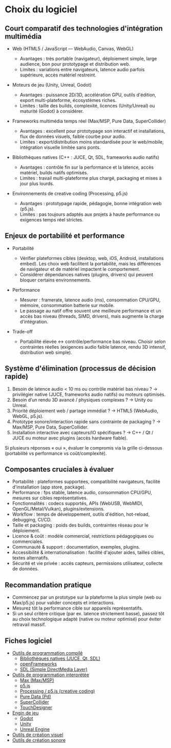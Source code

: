 # Choix du logiciel

## Court comparatif des technologies d'intégration multimédia

- Web (HTML5 / JavaScript — WebAudio, Canvas, WebGL)
  - Avantages : très portable (navigateur), déploiement simple, large audience, bon pour prototypage et distribution web.
  - Limites : variations entre navigateurs, latence audio parfois supérieure, accès matériel restreint.

- Moteurs de jeu (Unity, Unreal, Godot)
  - Avantages : puissance 2D/3D, accélération GPU, outils d'édition, export multi-plateforme, écosystèmes riches.
  - Limites : taille des builds, complexité, licences (Unity/Unreal) ou maturité (Godot) à considérer.

- Frameworks multimédia temps réel (Max/MSP, Pure Data, SuperCollider)
  - Avantages : excellent pour prototypage son interactif et installations, flux de données visuels, faible courbe pour audio.
  - Limites : export/distribution moins standardisée pour le web/mobile, intégration visuelle limitée sans ponts.

- Bibliothèques natives (C++ : JUCE, Qt, SDL, frameworks audio natifs)
  - Avantages : contrôle fin sur la performance et la latence, accès matériel, builds natifs optimisés.
  - Limites : travail multi-plateforme plus chargé, packaging et mises à jour plus lourds.

- Environnements de creative coding (Processing, p5.js)
  - Avantages : prototypage rapide, pédagogie, bonne intégration web (p5.js).
  - Limites : pas toujours adaptés aux projets à haute performance ou exigences temps réel strictes.


## Enjeux de portabilité et performance

- Portabilité
  - Vérifier plateformes cibles (desktop, web, iOS, Android, installations embed). Les choix web facilitent la portabilité, mais les différences de navigateur et de matériel impactent le comportement.
  - Considérer dépendances natives (plugins, drivers) qui peuvent bloquer certains environnements.

- Performance
  - Mesurer : framerate, latence audio (ms), consommation CPU/GPU, mémoire, consommation batterie sur mobile.
  - Le passage au natif offre souvent une meilleure performance et un accès bas niveau (threads, SIMD, drivers), mais augmente la charge d'intégration.

- Trade-off
  - Portabilité élevée ↔ contrôle/performance bas niveau. Choisir selon contraintes réelles (exigences audio faible latence, rendu 3D intensif, distribution web simple).


## Système d'élimination (processus de décision rapide)

1. Besoin de latence audio < 10 ms ou contrôle matériel bas niveau ? → privilégier native (JUCE, frameworks audio natifs) ou moteurs optimisés.
2. Besoin d’un rendu 3D avancé / physiques complexes ? → Unity ou Unreal.
3. Priorité déploiement web / partage immédiat ? → HTML5 (WebAudio, WebGL, p5.js).
4. Prototype sonore/interaction rapide sans contrainte de packaging ? → Max/MSP, Pure Data, SuperCollider.
5. Installation interactive avec capteurs/IO spécifiques ? → C++ / Qt / JUCE ou moteur avec plugins (accès hardware fiable).

Si plusieurs réponses « oui », évaluer le compromis via la grille ci-dessous (portabilité vs performance vs coût/complexité).


## Composantes cruciales à évaluer

- Portabilité : plateformes supportées, compatibilité navigateurs, facilité d'installation (app store, package). 
- Performance : fps stable, latence audio, consommation CPU/GPU, mesures sur cibles représentatives.
- Fonctionnalités : codecs supportés, APIs (WebUSB, WebMIDI, OpenGL/Metal/Vulkan), plugins/extensions.
- Workflow : temps de développement, outils d'édition, hot-reload, debugging, CI/CD.
- Taille et packaging : poids des builds, contraintes réseau pour le déploiement.
- Licence & coût : modèle commercial, restrictions pédagogiques ou commerciales.
- Communauté & support : documentation, exemples, plugins.
- Accessibilité & internationalisation : facilité d'ajouter aides, tailles cibles, textes alternatifs.
- Sécurité et vie privée : accès capteurs, permissions utilisateur, collecte de données.


## Recommandation pratique

- Commencez par un prototype sur la plateforme la plus simple (web ou Max/p5.js) pour valider concepts et interactions.
- Mesurez tôt la performance cible sur appareils représentatifs.
- Si un seul critère critique (par ex. latence strictement basse), passez tôt au choix technologique adapté (native ou moteur optimisé) pour éviter retravail massif.


## Fiches logiciel

<!-- start-replace-subnav -->
* [Outils de programmation compilé](/05-ressources-rapides/02-logiciels/00-compile/)
    * [Bibliothèques natives (JUCE, Qt, SDL)](/05-ressources-rapides/02-logiciels/00-compile/juce/)
    * [openFrameworks](/05-ressources-rapides/02-logiciels/00-compile/openframeworks/)
    * [SDL (Simple DirectMedia Layer)](/05-ressources-rapides/02-logiciels/00-compile/sdl/)
* [Outils de programmation interprétée ](/05-ressources-rapides/02-logiciels/01-interprete/)
    * [Max (Max/MSP)](/05-ressources-rapides/02-logiciels/01-interprete/max/)
    * [p5.js](/05-ressources-rapides/02-logiciels/01-interprete/p5js/)
    * [Processing / p5.js (creative coding)](/05-ressources-rapides/02-logiciels/01-interprete/processing/)
    * [Pure Data (Pd)](/05-ressources-rapides/02-logiciels/01-interprete/pure-data/)
    * [SuperCollider](/05-ressources-rapides/02-logiciels/01-interprete/supercollider/)
    * [TouchDesigner](/05-ressources-rapides/02-logiciels/01-interprete/touchdesigner/)
* [Engin de jeu](/05-ressources-rapides/02-logiciels/02-engin-de-jeux/)
    * [Godot](/05-ressources-rapides/02-logiciels/02-engin-de-jeux/godot/)
    * [Unity](/05-ressources-rapides/02-logiciels/02-engin-de-jeux/unity/)
    * [Unreal Engine](/05-ressources-rapides/02-logiciels/02-engin-de-jeux/unreal/)
* [Outils de création visuel](/05-ressources-rapides/02-logiciels/10-creation-visuelle/)
* [Outils de création sonore](/05-ressources-rapides/02-logiciels/20-creation-sonore/)
<!-- end-replace-subnav -->



